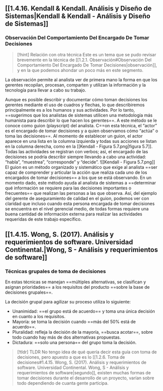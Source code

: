## [[1.4.16. Kendall & Kendall. Análisis y Diseño de Sistemas|Kendall & Kendall - Análisis y Diseño de Sistemas]]
### Observación Del Comportamiento Del Encargado De Tomar Decisiones

> [!hint] Relación con otra técnica
> Este es un tema que se pudo revisar brevemente en la técnica de [[1.2.1. Observación#Observación Del Comportamiento Del Encargado De Tomar Decisiones|observación]], y en la que podemos ahondar un poco más en este segmento.

La observación permite al analista ver de primera mano la forma en que los gerentes recopilan, procesan, comparten y utilizan la información y la tecnología para llevar a cabo su trabajo. 

Aunque es posible describir y documentar cómo toman decisiones los gerentes mediante el uso de cuadros y flechas, lo que describiremos principalmente es a los humanos y sus actividades. Por lo tanto, ==sugerimos que los analistas de sistemas utilicen una metodología más humanista para describir lo que hacen los gerentes==. A este método se le conoce como guion (playscript) del analista. C==on esta técnica, el “actor” es el encargado de tomar decisiones y a quien observamos cómo “actúa” o toma las decisiones==. Al momento de establecer un guion, el actor aparece en una lista en la columna izquierda y todas sus acciones se listan en la columna derecha, como en la [[Kendall - Figura 5.7.png|figura 5.7]]. Todas las actividades se registran con verbos; así, el encargado de las decisiones se podría describir siempre llevando a cabo una actividad: “habla”, “muestrea”, “corresponde” y “decide”. 
![[Kendall - Figura 5.7.png]]
El guion es un método organizado y sistemático que exige al analista ==ser capaz de comprender y articular la acción que realiza cada uno de los encargados de tomar decisiones== a los que se está observando. En un momento dado, este método ayuda al analista de sistemas a ==determinar qué información se requiere para las decisiones importantes o frecuentes== que realizan las personas a las que observa. Así, del ejemplo del gerente de aseguramiento de calidad en el guion, podemos ver con claridad que incluso cuando esta persona encargada de tomar decisiones se encuentra en el nivel gerencial medio, de todas formas requiere una buena cantidad de información externa para realizar las actividades requeridas de este trabajo específico.
## [[1.4.15. Wong, S. (2017). Análisis y requerimientos de software. Universidad Continental.|Wong, S - Análisis y requerimientos de software]]
### Técnicas grupales de toma de decisiones
En estas técnicas se manejan ==múltiples alternativas, se clasifican y asignan prioridades== a los requisitos del producto ==sobre la base de decisiones grupales==.

La decisión grupal para agilizar su proceso utiliza lo siguiente:
- Unanimidad: ==el grupo está de acuerdo== y toma una única decisión en cuanto a los requisitos.
- Mayoría: se toma la decisión cuando ==más del 50% está de acuerdo==.
- Pluralidad: refleja la decisión de la mayoría, ==busca acotar==, sobre todo cuando hay más de dos alternativas propuestas.
- Dictadura: ==solo una persona== del grupo toma la decisión.

> [!tldr] TLDR
> No tengo idea de qué quería decir esta guía con toma de decisiones, pero apuesto a que es lo [[1.2.6. Toma de decisiones#1.4.15. Wong, S. (2017). Análisis y requerimientos de software. Universidad Continental. Wong, S - Análisis y requerimientos de software|segundo]], existen muchas formas de tomar decisiones durante el desarrollo de un proyecto, varían sobre todo dependiendo de cuanta gente participa.
